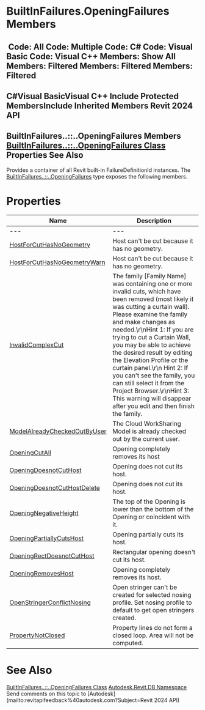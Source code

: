 # BuiltInFailures.OpeningFailures Members

﻿
 Code: All Code: Multiple Code: C# Code: Visual Basic Code: Visual C++  Members: Show All Members: Filtered Members: Filtered Members: Filtered   
---  
C#Visual BasicVisual C++
Include Protected MembersInclude Inherited Members
Revit 2024 API  
---  
BuiltInFailures..::..OpeningFailures Members  
[BuiltInFailures..::..OpeningFailures Class](7857c588-1861-cfd1-1423-7b950a01aba1.md "BuiltInFailures.OpeningFailures Class") Properties See Also  
---  
Provides a container of all Revit built-in FailureDefinitionId instances.
The [BuiltInFailures..::..OpeningFailures](7857c588-1861-cfd1-1423-7b950a01aba1.md "BuiltInFailures.OpeningFailures Class") type exposes the following members.
# Properties
| Name | Description |
| --- | --- |
| --- | --- | --- |
| [HostForCutHasNoGeometry](66f5c45e-9b46-6bde-a95e-21291121ddba.md "HostForCutHasNoGeometry Property") | Host can't be cut because it has no geometry. |
| [HostForCutHasNoGeometryWarn](99f5a7b8-3237-18c8-65ef-e66e025666b4.md "HostForCutHasNoGeometryWarn Property") | Host can't be cut because it has no geometry. |
| [InvalidComplexCut](e7385af7-01dd-3506-8382-656fdb61d3a0.md "InvalidComplexCut Property") | The family [Family Name] was containing one or more invalid cuts, which have been removed (most likely it was cutting a curtain wall). Please examine the family and make changes as needed.\r\nHint 1: If you are trying to cut a Curtain Wall, you may be able to achieve the desired result by editing the Elevation Profile or the curtain panel.\r\n Hint 2: If you can't see the family, you can still select it from the Project Browser.\r\nHint 3: This warning will disappear after you edit and then finish the family. |
| [ModelAlreadyCheckedOutByUser](f744fd44-e1ee-3402-57db-47b6fcaab849.md "ModelAlreadyCheckedOutByUser Property") | The Cloud WorkSharing Model is already checked out by the current user. |
| [OpeningCutAll](f09e5328-4d64-58c2-9822-be9b8b3496df.md "OpeningCutAll Property") | Opening completely removes its host |
| [OpeningDoesnotCutHost](0add2435-9791-aec8-0c0d-4c3d3b82ada5.md "OpeningDoesnotCutHost Property") | Opening does not cut its host. |
| [OpeningDoesnotCutHostDelete](55ac7a78-6f8c-b9f1-955d-f8f3a071505c.md "OpeningDoesnotCutHostDelete Property") | Opening does not cut its host. |
| [OpeningNegativeHeight](88f2f8f0-d495-dab8-86ee-931682dc0ff8.md "OpeningNegativeHeight Property") | The top of the Opening is lower than the bottom of the Opening or coincident with it. |
| [OpeningPartiallyCutsHost](5b19788c-7d38-ce48-00a4-c4937e00854a.md "OpeningPartiallyCutsHost Property") | Opening partially cuts its host. |
| [OpeningRectDoesnotCutHost](58b6294e-242f-135b-e278-47ff5171f795.md "OpeningRectDoesnotCutHost Property") | Rectangular opening doesn't cut its host. |
| [OpeningRemovesHost](626e64a6-4a04-06e7-0532-d1306276ac7c.md "OpeningRemovesHost Property") | Opening completely removes its host. |
| [OpenStringerConflictNosing](a8a9a859-4a54-b761-b4e2-c83a09f4a541.md "OpenStringerConflictNosing Property") | Open stringer can't be created for selected nosing profile. Set nosing profile to default to get open stringers created. |
| [PropertyNotClosed](b5068d1e-a2fe-b4d2-f4c0-23ee16ee9f09.md "PropertyNotClosed Property") | Property lines do not form a closed loop. Area will not be computed. |

# See Also
[BuiltInFailures..::..OpeningFailures Class](7857c588-1861-cfd1-1423-7b950a01aba1.md "BuiltInFailures.OpeningFailures Class")
[Autodesk.Revit.DB Namespace](87546ba7-461b-c646-cbb1-2cb8f5bff8b2.md "Autodesk.Revit.DB Namespace")
Send comments on this topic to [Autodesk](mailto:revitapifeedback%40autodesk.com?Subject=Revit 2024 API)